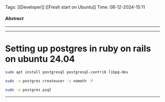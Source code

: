 Tags: [[Developer]] [[Fresh start on Ubuntu]]
Time: 08-12-2024-15:11

#### *Abstract*
___


___

# Setting up postgres in ruby on rails on ubuntu 24.04


```bash
sudo apt install postgresql postgresql-contrib libpq-dev

sudo -u postgres createuser -s nemeth -P

sudo -u postgres psql

```



___
